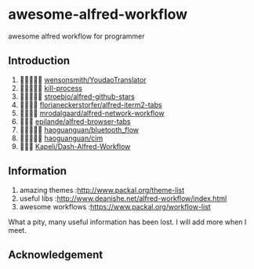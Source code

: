 # awesome-alfred-workflow
awesome alfred workflow for programmer

## Introduction
1. 🌟🌟🌟🌟🌟 [wensonsmith/YoudaoTranslator](https://github.com/wensonsmith/YoudaoTranslator)
2. 🌟🌟🌟🌟🌟 [kill-process](https://www.packal.org/workflow/kill-process)
3. 🌟🌟🌟🌟🌟 [stroebjo/alfred-github-stars](https://github.com/stroebjo/alfred-github-stars)
4. 🌟🌟🌟🌟 [florianeckerstorfer/alfred-iterm2-tabs](https://github.com/florianeckerstorfer/alfred-iterm2-tabs)
5. 🌟🌟🌟🌟 [mrodalgaard/alfred-network-workflow](https://github.com/mrodalgaard/alfred-network-workflow)
6. 🌟🌟🌟 [epilande/alfred-browser-tabs](https://github.com/epilande/alfred-browser-tabs)
7. 🌟🌟🌟🌟🌟 [haoguanguan/bluetooth_flow](https://github.com/haoguanguan/bluetooth_flow)
8. 🌟🌟🌟🌟🌟 [haoguanguan/cim](https://github.com/haoguanguan/cim)
9. 🌟🌟🌟 [Kapeli/Dash-Alfred-Workflow](https://github.com/Kapeli/Dash-Alfred-Workflow)
## Information
1. amazing themes :http://www.packal.org/theme-list
2. useful libs :http://www.deanishe.net/alfred-workflow/index.html
3. awesome workflows :https://www.packal.org/workflow-list

What a pity, many useful information has been lost. I will add more when I meet.
## Acknowledgement
